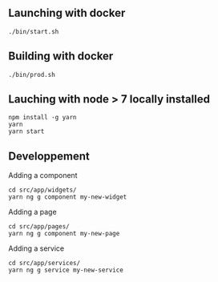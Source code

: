 

## Launching with docker

```
./bin/start.sh
```

## Building with docker

```
./bin/prod.sh
```

## Lauching with node > 7 locally installed

```
npm install -g yarn
yarn
yarn start
```

## Developpement




Adding a component

```
cd src/app/widgets/
yarn ng g component my-new-widget
```

Adding a page

```
cd src/app/pages/
yarn ng g component my-new-page
```

Adding a service

```
cd src/app/services/
yarn ng g service my-new-service
```


